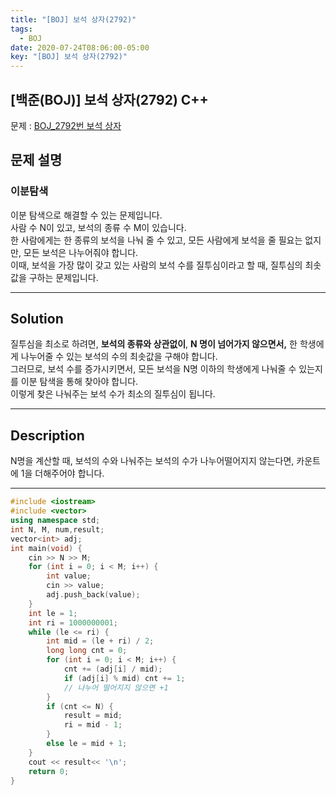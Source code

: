 ```yaml
---
title: "[BOJ] 보석 상자(2792)"
tags:
  - BOJ
date: 2020-07-24T08:06:00-05:00
key: "[BOJ] 보석 상자(2792)"
---
```


## [백준(BOJ)] 보석 상자(2792) C++

<!--more-->

문제 : [BOJ_2792번 보석 상자](https://www.acmicpc.net/problem/2792)

## 문제 설명

### 이분탐색

이분 탐색으로 해결할 수 있는 문제입니다.<br>
사람 수 N이 있고, 보석의 종류 수 M이 있습니다.<br>
한 사람에게는 한 종류의 보석을 나눠 줄 수 있고, 모든 사람에게 보석을 줄 필요는 없지만, 모든 보석은 나누어줘야 합니다.<br>
이때, 보석을 가장 많이 갖고 있는 사람의 보석 수를 질투심이라고 할 때, 질투심의 최솟값을 구하는 문제입니다.<br>

---

## Solution

질투심을 최소로 하려면, **보석의 종류와 상관없이**, **N 명이 넘어가지 않으면서,** 한 학생에게 나누어줄 수 있는 보석의 수의 최솟값을 구해야 합니다.<br>
그러므로, 보석 수를 증가시키면서, 모든 보석을 N명 이하의 학생에게 나눠줄 수 있는지를 이분 탐색을 통해 찾아야 합니다.<br>
이렇게 찾은 나눠주는 보석 수가 최소의 질투심이 됩니다.<br>

---

## Description

N명을 계산할 때, 보석의 수와 나눠주는 보석의 수가 나누어떨어지지 않는다면, 카운트에 1을 더해주어야 합니다.

---

```cpp
#include <iostream>
#include <vector>
using namespace std;
int N, M, num,result;
vector<int> adj;
int main(void) {
	cin >> N >> M;
	for (int i = 0; i < M; i++) {
		int value;
		cin >> value;
		adj.push_back(value);
	}
	int le = 1;
	int ri = 1000000001;
	while (le <= ri) {
		int mid = (le + ri) / 2;
		long long cnt = 0;
		for (int i = 0; i < M; i++) {
			cnt += (adj[i] / mid);
			if (adj[i] % mid) cnt += 1;
			// 나누어 떨어지지 않으면 +1
		}
		if (cnt <= N) {
			result = mid;
			ri = mid - 1;
		}
		else le = mid + 1;
	}
	cout << result<< '\n';
	return 0;
}
```
